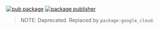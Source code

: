 [![pub package](https://img.shields.io/pub/v/gcp.svg)](https://pub.dev/packages/gcp)
[![package publisher](https://img.shields.io/pub/publisher/gcp.svg)](https://pub.dev/packages/gcp/publisher)

> NOTE: Deprecated. Replaced by `package:google_cloud`.
